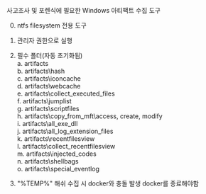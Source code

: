 사고조사 및 포렌식에 필요한 Windows 아티팩트 수집 도구

0. ntfs filesystem 전용 도구

1. 관리자 권한으로 실행

2. 필수 폴더(자동 초기화됨)  
   a. artifacts  
   b. artifacts\hash  
   c. artifacts\iconcache  
   d. artifacts\webcache  
   e. artifacts\collect_executed_files  
   f. artifacts\jumplist  
   g. artifacts\scriptfiles  
   h. artifacts\copy_from_mft\access, create, modify  
   i. artifacts\all_exe_dll  
   j. artifacts\all_log_extension_files  
   k. artifacts\recentfilesview  
   l. artifacts\collect_recentfilesview  
   m. artifacts\injected_codes  
   n. artifacts\shellbags  
   o. artifacts\special_eventlog  

3. "%TEMP%" 해쉬 수집 시 docker와 충돌 발생 docker를 종료해야함
